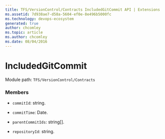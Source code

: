 ```yaml
---
title: TFS/VersionControl/Contracts IncludedGitCommit API | Extensions for Azure DevOps Services
ms.assetid: 7d938ae7-d58a-5604-ef0e-8e496b5000fc
ms.technology: devops-ecosystem
generated: true
author: chcomley
ms.topic: article
ms.author: chcomley
ms.date: 08/04/2016
---
```


# IncludedGitCommit

Module path: `TFS/VersionControl/Contracts`

### Members

- `commitId`: string.

- `commitTime`: Date.

- `parentCommitIds`: string[].

- `repositoryId`: string.
